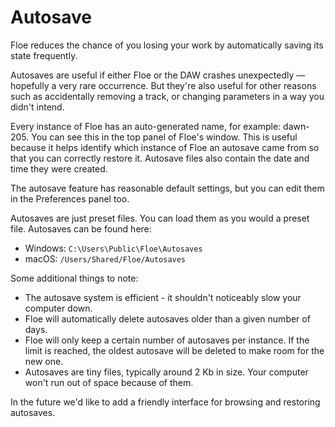 <!--
SPDX-FileCopyrightText: 2025 Sam Windell
SPDX-License-Identifier: GPL-3.0-or-later
-->

# Autosave

Floe reduces the chance of you losing your work by automatically saving its state frequently. 

Autosaves are useful if either Floe or the DAW crashes unexpectedly — hopefully a very rare occurrence. But they're also useful for other reasons such as accidentally removing a track, or changing parameters in a way you didn't intend.

Every instance of Floe has an auto-generated name, for example: dawn-205. You can see this in the top panel of Floe's window. This is useful because it helps identify which instance of Floe an autosave came from so that you can correctly restore it. Autosave files also contain the date and time they were created.

The autosave feature has reasonable default settings, but you can edit them in the Preferences panel too.

Autosaves are just preset files. You can load them as you would a preset file. Autosaves can be found here:
- Windows: `C:\Users\Public\Floe\Autosaves`
- macOS: `/Users/Shared/Floe/Autosaves`

Some additional things to note:
- The autosave system is efficient - it shouldn't noticeably slow your computer down.
- Floe will automatically delete autosaves older than a given number of days.
- Floe will only keep a certain number of autosaves per instance. If the limit is reached, the oldest autosave will be deleted to make room for the new one.
- Autosaves are tiny files, typically around 2 Kb in size. Your computer won't run out of space because of them.

In the future we'd like to add a friendly interface for browsing and restoring autosaves.
